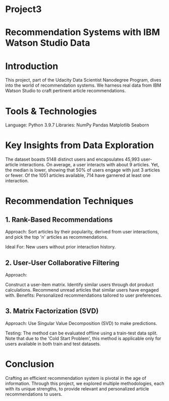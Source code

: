 # Project3
# Recommendation Systems with IBM Watson Studio Data
# Introduction
This project, part of the Udacity Data Scientist Nanodegree Program, dives into the world of recommendation systems. We harness real data from IBM Watson Studio to craft pertinent article recommendations.

# Tools & Technologies
Language: Python 3.9.7
Libraries:
NumPy
Pandas
Matplotlib
Seaborn
# Key Insights from Data Exploration
The dataset boasts 5148 distinct users and encapsulates 45,993 user-article interactions.
On average, a user interacts with about 9 articles. Yet, the median is lower, showing that 50% of users engage with just 3 articles or fewer.
Of the 1051 articles available, 714 have garnered at least one interaction.
#  Recommendation Techniques
##          1. Rank-Based Recommendations
Approach: Sort articles by their popularity, derived from user interactions, and pick the top 'n' articles as recommendations.

Ideal For: New users without prior interaction history.

##          2. User-User Collaborative Filtering
Approach:

Construct a user-item matrix.
Identify similar users through dot product calculations.
Recommend unread articles that similar users have engaged with.
Benefits: Personalized recommendations tailored to user preferences.

##          3. Matrix Factorization (SVD)
Approach: Use Singular Value Decomposition (SVD) to make predictions.

Testing: The method can be evaluated offline using a train-test data split. Note that due to the 'Cold Start Problem', this method is applicable only for users available in both train and test datasets.

# Conclusion
Crafting an efficient recommendation system is pivotal in the age of information. Through this project, we explored multiple methodologies, each with its unique strengths, to provide relevant and personalized article recommendations to users.
